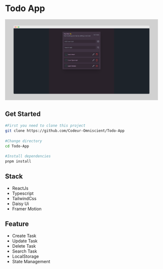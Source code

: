 # Todo App

![Home image](./screely-1729551571645.png)

## Get Started

```bash
#First you need to clone this project
git clone https://github.com/Codeur-Omniscient/Todo-App

#Change directory
cd Todo-App

#Install dependencies
pnpm install
```

## Stack

- ReactJs
- Typescript
- TailwindCss
- Daisy Ui
- Framer Motion

## Feature

- Create Task
- Update Task
- Delete Task
- Search Task
- LocalStorage
- State Management

<!--

## Deploy

This site is deployed on [Netlify](Netlify.com). You can preview by clicked [Here](https://tutorify-elearning.netlify.app/).

Don't forget to leave a star⭐ in the project if you like it😊

[![Netlify Status](https://api.netlify.com/api/v1/badges/c19a72d1-8424-4353-9168-c92fe14a4f05/deploy-status)](https://app.netlify.com/sites/tutorify-elearning/deploys) -->
